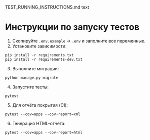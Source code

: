 TEST_RUNNING_INSTRUCTIONS.md
text
# Инструкции по запуску тестов

1. Скопируйте `.env.example` → `.env` и заполните все переменные.
2. Установите зависимости:
```
pip install -r requirements.txt
pip install -r requirements-dev.txt
```
3. Выполните миграции:
```
python manage.py migrate
```
4. Запустите тесты:
```
pytest
```
5. Для отчёта покрытия (CI):
```
pytest --cov=apps --cov-report=xml
```
6. Генерация HTML-отчёта:
```
pytest --cov=apps --cov-report=html
```